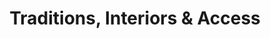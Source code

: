 ---
title: "Traditions, Interiors & Access"
url: /charlotte/traditions-interiors-and-access/
shop: houseware
---